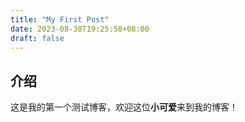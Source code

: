 ```yaml
---
title: "My First Post"
date: 2023-08-30T19:25:58+08:00
draft: false
---
```


## 介绍
这是我的第一个测试博客，欢迎这位**小可爱**来到我的博客！